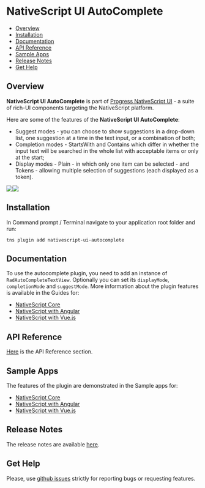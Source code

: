 # NativeScript UI AutoComplete

- [Overview](#overview)
- [Installation](#installation)
- [Documentation](#documentation)
- [API Reference](#api-reference)
- [Sample Apps](#sample-apps)
- [Release Notes](#release-notes)
- [Get Help](#get-help)


## Overview

**NativeScript UI AutoComplete** is part of [Progress NativeScript UI](https://www.nativescript.org/ui-for-nativescript) - a suite of rich-UI components targeting the NativeScript platform.

Here are some of the features of the **NativeScript UI AutoComplete**:

* Suggest modes - you can choose to show suggestions in a drop-down list, one suggestion at a time in the text input, or a combination of both;
* Completion modes - StartsWith and Contains which differ in whether the input text will be searched in the whole list with acceptable items or only at the start;
* Display modes - Plain - in which only one item can be selected - and Tokens - allowing multiple selection of suggestions (each displayed as a token).

<img src="https://docs.nativescript.org/img/ui-for-nativescript/autocompletetextview-ios.png"><img src="https://docs.nativescript.org/img/ui-for-nativescript/autocompletetextview-android.png">

## Installation

In Command prompt / Terminal navigate to your application root folder and run:

```
tns plugin add nativescript-ui-autocomplete
```

## Documentation

To use the autocomplete plugin, you need to add an instance of `RadAutoCompleteTextView`.
Optionally you can set its `displayMode`, `completionMode` and `suggestMode`.
More information about the plugin features is available in the Guides for:
- [NativeScript Core](https://docs.nativescript.org/ui/professional-ui-components/AutoCompleteTextView/overview) 
- [NativeScript with Angular](https://docs.nativescript.org/angular/ui/professional-ui-components/ng-AutoCompleteTextView/overview)
- [NativeScript with Vue.js](https://docs.nativescript.org/vuejs/ns-ui/AutoCompleteTextView/overview)

## API Reference

[Here](https://docs.nativescript.org/ns-ui-api-reference/classes/radautocompletetextview) is the API Reference section.

## Sample Apps

The features of the plugin are demonstrated in the Sample apps for:
- [NativeScript Core](https://github.com/NativeScript/nativescript-ui-samples)
- [NativeScript with Angular](https://github.com/NativeScript/nativescript-ui-samples-angular)
- [NativeScript with Vue.js](https://github.com/NativeScript/nativescript-ui-samples-vue)

## Release Notes

The release notes are available [here](https://github.com/NativeScript/nativescript-ui-feedback/blob/master/releases/autocomplete.md).

## Get Help

Please, use [github issues](https://github.com/NativeScript/nativescript-ui-feedback/issues) strictly for reporting bugs or requesting features.
